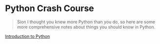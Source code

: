 # Python Crash Course

> Sion I thought you knew more Python than you do, so here are some more comprehensive notes
> about things you should know in Python.

[Introduction to Python](intro.md)
